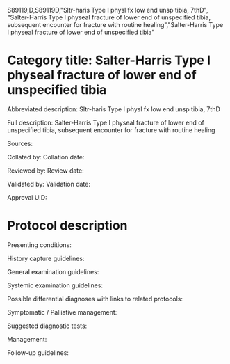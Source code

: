 S89119,D,S89119D,"Sltr-haris Type I physl fx low end unsp tibia, 7thD", "Salter-Harris Type I physeal fracture of lower end of unspecified tibia, subsequent encounter for fracture with routine healing","Salter-Harris Type I physeal fracture of lower end of unspecified tibia"
# Category title: Salter-Harris Type I physeal fracture of lower end of unspecified tibia

Abbreviated description: Sltr-haris Type I physl fx low end unsp tibia, 7thD

Full description: Salter-Harris Type I physeal fracture of lower end of unspecified tibia, subsequent encounter for fracture with routine healing

Sources:

Collated by:
Collation date:

Reviewed by:
Review date:

Validated by:
Validation date:

Approval UID:

# Protocol description

Presenting conditions:

History capture guidelines:

General examination guidelines:

Systemic examination guidelines:

Possible differential diagnoses with links to related protocols:

Symptomatic / Palliative management:

Suggested diagnostic tests:

Management:

Follow-up guidelines:
